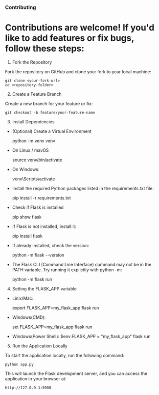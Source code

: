 ### Contributing

# Contributions are welcome! If you'd like to add features or fix bugs, follow these steps:

1. Fork the Repository

Fork the repository on GitHub and clone your fork to your local machine:

    git clone <your-fork-url>
    cd <repository-folder>

2. Create a Feature Branch

Create a new branch for your feature or fix:

    git checkout -b feature/your-feature-name

3. Install Dependencies

- (Optional) Create a Virtual Environment

  python -m venv venv

- On Linux / mavOS

  source venv/bin/activate

- On Windows:

  venv\Scripts\activate

- Install the required Python packages listed in the requirements.txt file:

  pip install -r requirements.txt

- Check if Flask is installed

  pip show flask

- If Flask is not installed, install it:

  pip install flask

- If already installed, check the version:

  python -m flask --version

- The Flask CLI (Command Line Interface) command may not be in the PATH variable. Try running it explicitly with python -m:

  python -m flask run

4. Setting the FLASK_APP variable

- Linix/Mac:

  export FLASK_APP=my_flask_app
  flask run

- Windows(CMD):

  set FLASK_APP=my_flask_app
  flask run

- Windows(Power Shell):
  $env:FLASK_APP = "my_flask_app"
  flask run

5. Run the Application Locally

To start the application locally, run the following command:

    python app.py

This will launch the Flask development server, and you can access the application in your browser at:

    http://127.0.0.1:5000
